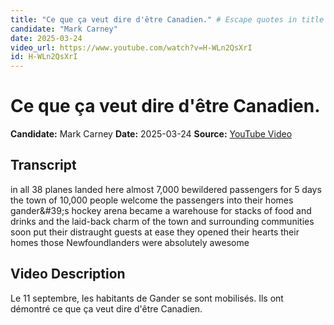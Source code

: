 ```yaml
---
title: "Ce que ça veut dire d'être Canadien." # Escape quotes in title
candidate: "Mark Carney"
date: 2025-03-24
video_url: https://www.youtube.com/watch?v=H-WLn2QsXrI
id: H-WLn2QsXrI
---
```


# Ce que ça veut dire d'être Canadien.

**Candidate:** Mark Carney
**Date:** 2025-03-24
**Source:** [YouTube Video](https://www.youtube.com/watch?v=H-WLn2QsXrI)

## Transcript

in all 38 planes landed here almost 7,000 bewildered passengers for 5 days the town of 10,000 people welcome the passengers into their homes gander&amp;#39;s hockey arena became a warehouse for stacks of food and drinks and the laid-back charm of the town and surrounding communities soon put their distraught guests at ease they opened their hearts their homes those Newfoundlanders were absolutely awesome

## Video Description

Le 11 septembre, les habitants de Gander se sont mobilisés. Ils ont démontré ce que ça veut dire d'être Canadien.